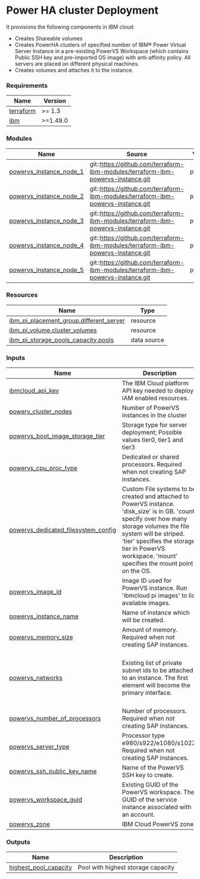 # Power HA cluster Deployment

It provisions the following components in IBM cloud:

- Creates Shareable volumes
- Creates PowerHA clusters of specified number of IBM® Power Virtual Server Instance in a pre-existing PowerVS Workspace (which contains Public SSH key and pre-imported OS image) with anti-affinity policy. All servers are placed on different physical machines.
- Creates volumes and attaches it to the instance.


<!-- BEGINNING OF PRE-COMMIT-TERRAFORM DOCS HOOK -->
### Requirements

| Name | Version |
|------|---------|
| <a name="requirement_terraform"></a> [terraform](#requirement\_terraform) | >= 1.3 |
| <a name="requirement_ibm"></a> [ibm](#requirement\_ibm) | >=1.49.0 |

### Modules

| Name | Source | Version |
|------|--------|---------|
| <a name="module_powervs_instance_node_1"></a> [powervs\_instance\_node\_1](#module\_powervs\_instance\_node\_1) | git::https://github.com/terraform-ibm-modules/terraform-ibm-powervs-instance.git | power_ha |
| <a name="module_powervs_instance_node_2"></a> [powervs\_instance\_node\_2](#module\_powervs\_instance\_node\_2) | git::https://github.com/terraform-ibm-modules/terraform-ibm-powervs-instance.git | power_ha |
| <a name="module_powervs_instance_node_3"></a> [powervs\_instance\_node\_3](#module\_powervs\_instance\_node\_3) | git::https://github.com/terraform-ibm-modules/terraform-ibm-powervs-instance.git | power_ha |
| <a name="module_powervs_instance_node_4"></a> [powervs\_instance\_node\_4](#module\_powervs\_instance\_node\_4) | git::https://github.com/terraform-ibm-modules/terraform-ibm-powervs-instance.git | power_ha |
| <a name="module_powervs_instance_node_5"></a> [powervs\_instance\_node\_5](#module\_powervs\_instance\_node\_5) | git::https://github.com/terraform-ibm-modules/terraform-ibm-powervs-instance.git | power_ha |

### Resources

| Name | Type |
|------|------|
| [ibm_pi_placement_group.different_server](https://registry.terraform.io/providers/IBM-Cloud/ibm/latest/docs/resources/pi_placement_group) | resource |
| [ibm_pi_volume.cluster_volumes](https://registry.terraform.io/providers/IBM-Cloud/ibm/latest/docs/resources/pi_volume) | resource |
| [ibm_pi_storage_pools_capacity.pools](https://registry.terraform.io/providers/IBM-Cloud/ibm/latest/docs/data-sources/pi_storage_pools_capacity) | data source |

### Inputs

| Name | Description | Type | Default | Required |
|------|-------------|------|---------|:--------:|
| <a name="input_ibmcloud_api_key"></a> [ibmcloud\_api\_key](#input\_ibmcloud\_api\_key) | The IBM Cloud platform API key needed to deploy IAM enabled resources. | `string` | n/a | yes |
| <a name="input_powerv_cluster_nodes"></a> [powerv\_cluster\_nodes](#input\_powerv\_cluster\_nodes) | Number of PowerVS instances in the cluster | `number` | n/a | yes |
| <a name="input_powervs_boot_image_storage_tier"></a> [powervs\_boot\_image\_storage\_tier](#input\_powervs\_boot\_image\_storage\_tier) | Storage type for server deployment; Possible values tier0, tier1 and tier3 | `string` | n/a | yes |
| <a name="input_powervs_cpu_proc_type"></a> [powervs\_cpu\_proc\_type](#input\_powervs\_cpu\_proc\_type) | Dedicated or shared processors. Required when not creating SAP instances. | `string` | n/a | yes |
| <a name="input_powervs_dedicated_filesystem_config"></a> [powervs\_dedicated\_filesystem\_config](#input\_powervs\_dedicated\_filesystem\_config) | Custom File systems to be created and attached to PowerVS instance. 'disk\_size' is in GB. 'count' specify over how many storage volumes the file system will be striped. 'tier' specifies the storage tier in PowerVS workspace. 'mount' specifies the mount point on the OS. | <pre>list(object({<br>    name  = string<br>    size  = string<br>    count = string<br>    tier  = string<br>    mount = string<br>  }))</pre> | n/a | yes |
| <a name="input_powervs_image_id"></a> [powervs\_image\_id](#input\_powervs\_image\_id) | Image ID used for PowerVS instance. Run 'ibmcloud pi images' to list available images. | `string` | n/a | yes |
| <a name="input_powervs_instance_name"></a> [powervs\_instance\_name](#input\_powervs\_instance\_name) | Name of instance which will be created. | `string` | n/a | yes |
| <a name="input_powervs_memory_size"></a> [powervs\_memory\_size](#input\_powervs\_memory\_size) | Amount of memory. Required when not creating SAP instances. | `string` | n/a | yes |
| <a name="input_powervs_networks"></a> [powervs\_networks](#input\_powervs\_networks) | Existing list of private subnet ids to be attached to an instance. The first element will become the primary interface. | <pre>list(<br>    object({<br>      name = string<br>      id   = string<br>      cidr = optional(string)<br>    })<br>  )</pre> | n/a | yes |
| <a name="input_powervs_number_of_processors"></a> [powervs\_number\_of\_processors](#input\_powervs\_number\_of\_processors) | Number of processors. Required when not creating SAP instances. | `string` | n/a | yes |
| <a name="input_powervs_server_type"></a> [powervs\_server\_type](#input\_powervs\_server\_type) | Processor type e980/s922/e1080/s1022. Required when not creating SAP instances. | `string` | n/a | yes |
| <a name="input_powervs_ssh_public_key_name"></a> [powervs\_ssh\_public\_key\_name](#input\_powervs\_ssh\_public\_key\_name) | Name of the PowerVS SSH key to create. | `string` | n/a | yes |
| <a name="input_powervs_workspace_guid"></a> [powervs\_workspace\_guid](#input\_powervs\_workspace\_guid) | Existing GUID of the PowerVS workspace. The GUID of the service instance associated with an account. | `string` | n/a | yes |
| <a name="input_powervs_zone"></a> [powervs\_zone](#input\_powervs\_zone) | IBM Cloud PowerVS zone. | `string` | n/a | yes |

### Outputs

| Name | Description |
|------|-------------|
| <a name="output_highest_pool_capacity"></a> [highest\_pool\_capacity](#output\_highest\_pool\_capacity) | Pool with highest storage capacity |
<!-- END OF PRE-COMMIT-TERRAFORM DOCS HOOK -->
